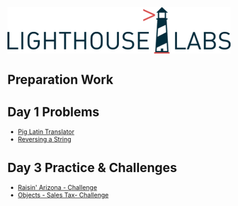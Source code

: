 ![](images/lighthouselabs-logo.png)
# Preparation Work 
# Day 1 Problems
- [Pig Latin Translator](https://github.com/79manuel/lighthouse-js-fundamentals/blob/master/Day_1/pigLatin.js)
- [Reversing a String](https://github.com/79manuel/lighthouse-js-fundamentals/blob/master/Day_1/reverseString.js)
# Day 3 Practice & Challenges
- [Raisin' Arizona - Challenge](https://github.com/79manuel/lighthouse-js-fundamentals/blob/master/Day_3/raisins.js)
- [Objects - Sales Tax- Challenge](https://github.com/79manuel/lighthouse-js-fundamentals/blob/master/Day_3/sales.js)
